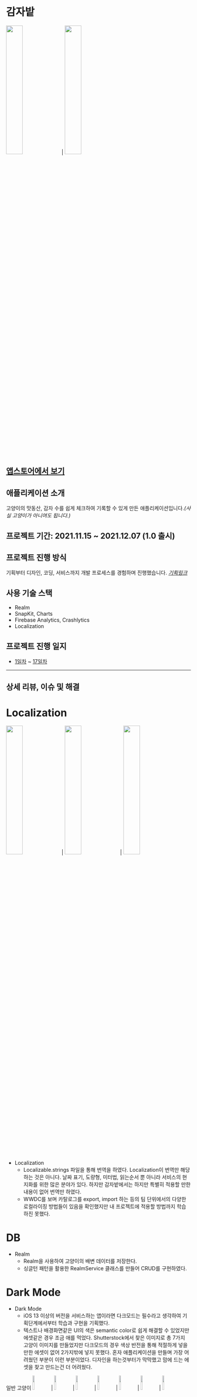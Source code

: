 # 감자밭

<img width="30%" src="https://user-images.githubusercontent.com/79244795/157857234-9c106a57-03a0-4fa0-90f3-dda58433da61.PNG">|
<img width="30%" src="https://user-images.githubusercontent.com/79244795/157857224-4a19203f-cb3c-459f-bfa5-bcec75cf5269.PNG">

## [앱스토어에서 보기](https://apps.apple.com/kr/app/%EA%B0%90%EC%9E%90%EB%B0%AD/id1598283026)

## 애플리케이션 소개
고양이의 맛동산, 감자 수를 쉽게 체크하여 기록할 수 있게 만든 애플리케이션입니다.*(사실 고양이가 아니여도 됩니다.)* 

## 프로젝트 기간: 2021.11.15 ~ 2021.12.07 (1.0 출시)

## 프로젝트 진행 방식
기획부터 디자인, 코딩, 서비스까지 개발 프로세스를 경험하며 진행했습니다. *[기획링크](https://github.com/SehunKang/-Scoop-a-day/issues/2)*

## 사용 기술 스택
* Realm
* SnapKit, Charts
* Firebase Analytics, Crashlytics
* Localization

## 프로젝트 진행 일지
* [1일차](https://blog.naver.com/andriy16/222569018090) ~ [17일차](https://blog.naver.com/andriy16/222584369818)

---
## 상세 리뷰, 이슈 및 해결

# Localization
<img width="30%" src="https://user-images.githubusercontent.com/79244795/157873630-b9eda14d-64ed-4a34-b487-fcadafc3caad.png">|
<img width="30%" src="https://user-images.githubusercontent.com/79244795/157873638-47d067e3-a642-43c6-ba76-e5f171e43432.png">|
<img width="30%" src="https://user-images.githubusercontent.com/79244795/157873644-c975f531-f4ee-4556-aa41-c079e8ad6585.png">  
* Localization
  * Localizable.strings 파일을 통해 번역을 하였다. Localization이 번역만 해당하는 것은 아니다. 날짜 표기, 도량형, 미터법, 읽는순서 뿐 아니라 서비스의 현지화를 위한 많은 분야가 있다. 하지만 감자밭에서는 
  하지만 특별히 적용할 만한 내용이 없어 번역만 하였다.
  * WWDC를 보며 카탈로그를 export, import 하는 등의 팀 단위에서의 다양한 로컬라이징 방법들이 있음을 확인했지만 내 프로젝트에 적용할 방법까지 학습하진 못했다.

# DB
* Realm
  * Realm을 사용하여 고양이의 배변 데이터를 저장한다. 
  * 싱글턴 패턴을 활용한 RealmService 클래스를 만들어 CRUD를 구현하였다.

# Dark Mode
* Dark Mode
  * iOS 13 이상의 버전을 서비스하는 앱이라면 다크모드는 필수라고 생각하여 기획단계에서부터 학습과 구현을 기획했다.   
  * 텍스트나 배경화면같은 UI의 색은 semantic color로 쉽게 해결할 수 있었지만 에셋같은 경우 조금 애를 먹었다. Shutterstock에서 찾은 이미지로 총 7가지 고양이 이미지를 만들었지만 
  다크모드의 경우 색상 반전을 통해 적절하게 넣을만한 에셋이 없어 2가지밖에 넣지 못했다. 
  혼자 애플리케이션을 만들며 가장 어려웠던 부분이 이런 부분이었다. 디자인을 하는것부터가 막막했고 맘에 드는 에셋을 찾고 만드는건 더 어려웠다.
  
일반 고양이
<img width="10%" src="https://user-images.githubusercontent.com/79244795/157877534-1a40fbeb-db3c-4852-a596-fc433233bdf6.png">|
<img width="10%" src="https://user-images.githubusercontent.com/79244795/157877558-e25b0cd0-b0a9-4ded-978d-92651f627bed.png">|
<img width="10%" src="https://user-images.githubusercontent.com/79244795/157877580-7a59c025-8681-4c2d-a206-fc10ab8b3c80.png">|
<img width="10%" src="https://user-images.githubusercontent.com/79244795/157877608-2bc2a19f-ac43-46f5-a36c-452a6c7dff08.png">|
<img width="10%" src="https://user-images.githubusercontent.com/79244795/157877625-eeb5e577-38d0-42ff-bf26-715bd9198db1.png">|
<img width="10%" src="https://user-images.githubusercontent.com/79244795/157877642-e9230718-76ab-4f67-bd8b-394f4adc0b01.png">|
<img width="10%" src="https://user-images.githubusercontent.com/79244795/157877659-5ff11ba2-4d57-4a5d-a92b-f2711fcb2934.png">  

다크모드 고양이
<img width="5%" src="https://user-images.githubusercontent.com/79244795/157877733-0489e46d-f807-4224-833f-d3f19767db88.png">|
<img width="5%" src="https://user-images.githubusercontent.com/79244795/157877755-eef3e881-af54-426a-ba7c-2e93ec1c0421.png">  

# Charts
<img width="30%" src="https://user-images.githubusercontent.com/79244795/157857224-4a19203f-cb3c-459f-bfa5-bcec75cf5269.PNG">  
* Charts
  * Charts 라이브러리를 활용해 DB에 저장되어있는 배변 데이터를 보여준다. 
* UIPickerView
  * UIPickerView를 활용해 DB에 있는 데이터만큼 연, 월을 선택할 수 있는데 이 부분에서 이슈가 있었다. DB에 일 단위로 저장되는 데이터들의 Date는 UTC 기준으로 저장이 된다. 피커뷰를 설정하기 위해
  시작일과 끝일 즉 두가지 Date를 매개변수로 받아 그 사이 존재하는 연도를 나타내는 Date의 배열, 월을 나타내는 Date의 배열을 리턴하는 메서드를 만들어 활용했다.  
  여기서 오류가 생겼는데, 만약 한국인 사용자가 11월 30일, 12월 1일 배변 데이터를 입력하면 DB에는 UTC기준 11월 29, 11월 30으로 입력되고 그러면 해당 메서드를 사용했을 때
  11월 한달에 해당하는 1개의 Date만 리턴한다. 12월 2일이 되어야 피커뷰에 11월, 12월 두 데이터를 선택할 수 있게 되는 것이다. 처음 Date가 UTC 기준으로 설정되는 것을 이해하지 못해 해당 이슈가
  왜 생기는 지를 찾는데만 많은 시간을 쏟았다.
  * 해당 메서드에 매개변수로 전달하는 Date값을 다시한번 정제하는 방법으로 해결했다.
  
# 심사
## 총 2번의 리젝을 당했다.
<img width="100%" src="https://user-images.githubusercontent.com/79244795/157886737-6e7dfb51-ec98-4a32-a2fd-235b8070e692.png">  
  
* 리젝사유 1
  * 첫 리젝은 애플리케이션 이름을 제대로 설정해주지 않아서였는데 애플리케이션 이름도 따로 로컬라이징 해야한다는걸 몰랐었다. infoPlist파일을 생성하여 Localization설정을 해줘야한다. 앱 이름같은
  경우는 CFBUndleDisplayName 으로 설정.  
    
    
<img width="100%" src="https://user-images.githubusercontent.com/79244795/157886762-80c5f643-ba57-4c1d-a69e-5bbbd6feff60.png">  
* 리젝사유 2
  * 두번째 리젝은 설정을 다 고쳐놓고 앱스토어에 배포하는 과정에서, 아카이빙이 실패한 상태로 심사를 넣어 리젝을 받았던 버전이 다시 심사에 들어가 생긴 경우였다. 


